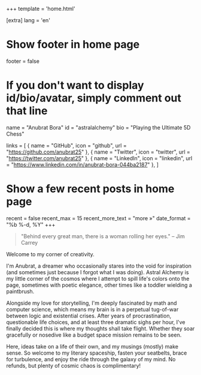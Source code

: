 +++
template = 'home.html'

[extra]
lang = 'en'

# Show footer in home page
footer = false

# If you don't want to display id/bio/avatar, simply comment out that line
name = "Anubrat Bora"
id = "astralalchemy"
bio = "Playing the Ultimate 5D Chess" 

links = [
    { name = "GitHub", icon = "github", url = "https://github.com/anubrat25" },
    { name = "Twitter", icon = "twitter", url = "https://twitter.com/anubrat25" },
    { name = "LinkedIn", icon = "linkedin", url = "https://www.linkedin.com/in/anubrat-bora-044ba2187" },
]

# Show a few recent posts in home page
recent = false
recent_max = 15
recent_more_text = "more »"
date_format = "%b %-d, %Y"
+++

> "Behind every great man, there is a woman rolling her eyes." – Jim Carrey


Welcome to my corner of creativity. 

I'm Anubrat, a dreamer who occasionally stares into the void for inspiration (and sometimes just because I forgot what I was doing). Astral Alchemy is my little corner of the cosmos where I attempt to spill life's colors onto the page, sometimes with poetic elegance, other times like a toddler wielding a paintbrush.

Alongside my love for storytelling, I'm deeply fascinated by math and computer science, which means my brain is in a perpetual tug-of-war between logic and existential crises. After years of procrastination, questionable life choices, and at least three dramatic sighs per hour, I've finally decided this is where my thoughts shall take flight. Whether they soar gracefully or nosedive like a budget space mission remains to be seen.

Here, ideas take on a life of their own, and my musings (mostly) make sense. So welcome to my literary spaceship, fasten your seatbelts, brace for turbulence, and enjoy the ride through the galaxy of my mind. No refunds, but plenty of cosmic chaos is complimentary!
